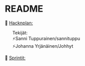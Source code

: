 # README
🔗 [Hacknplan:](https://app.hacknplan.com/p/201775/kanban?categoryId=0&boardId=554260)
<br/>
<ul>Tekijät: <br/>
  ⚡Sanni Tuppurainen/sannituppu <br/>
  ⚡Johanna Yrjänäinen/Johhyt
</ul>

🔗 [Sprintit:](https://github.com/sannituppu/Web-projekti-r21/blob/master/Sprintit.docx)
